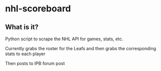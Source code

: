 # nhl-scoreboard

## What is it?
Python script to scrape the NHL API for games, stats, etc.
 
Currently grabs the roster for the Leafs and then grabs the corresponding stats to each player

Then posts to IPB forum post